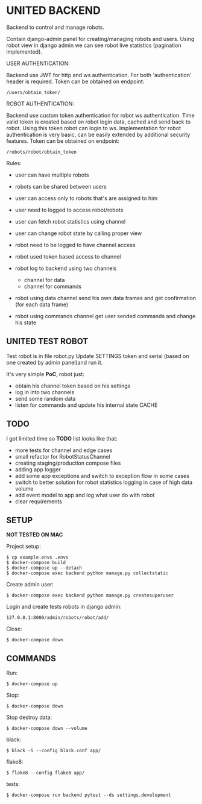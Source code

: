 UNITED BACKEND
==============

Backend to control and manage robots. 

Contain django-admin panel for creating/managing robots and users.
Using robot view in django admin we can see robot live statistics (pagination implemented).

USER AUTHENTICATION:

Backend use JWT for http and ws authentication. For both 'authentication' header is required.
Token can be obtained on endpoint:

    /users/obtain_token/

ROBOT AUTHENTICATION:

Backend use custom token authentication for robot ws authentication. Time valid token is created
based on robot login data, cached and send back to robot. Using this token robot can login to ws.
Implementation for robot authentication is very basic, can be easily extended by additional security
features. Token can be obtained on endpoint:

    /robots/robot/obtain_token

Rules:
  - user can have multiple robots
  - robots can be shared between users
  - user can access only to robots that's are assigned to him
  - user need to logged to access robot/robots
  - user can fetch robot statistics using channel
  - user can change robot state by calling proper view
    
  - robot need to be logged to have channel access
  - robot used token based access to channel
  - robot log to backend using two channels
    * channel for data 
    * channel for commands
  - robot using data channel send his own data frames 
    and get confirmation (for each data frame)
  - robot using commands channel get user sended 
    commands and change his state
    

UNITED TEST ROBOT
-----------------

Test robot is in file robot.py
Update SETTINGS token and serial (based on one created by admin panel)and run it.

It's very simple **PoC**, robot just:
  - obtain his channel token based on his settings
  - log in into two channels
  - send some random data
  - listen for commands and update his internal state CACHE


TODO 
----

I got limited time so **TODO** list looks like that:
  - more tests for channel and edge cases
  - small refactor for RobotStatusChannel
  - creating staging/production compose files
  - adding app logger
  - add some app exceptions and switch to exception flow in some cases
  - switch to better solution for robot statistics logging in case of high data volume
  - add event model to app and log what user do with robot
  - clear requirements


SETUP
-----

**NOT TESTED ON MAC**

Project setup:

    $ cp example.envs .envs
    $ docker-compose build
    $ docker-compose up --detach
    $ docker-compose exec backend python manage.py collectstatic

Create admin user:

    $ docker-compose exec backend python manage.py createsuperuser

Login and create tests robots in django admin:

    127.0.0.1:8000/admin/robots/robot/add/

Close:
    
    $ docker-compose down


COMMANDS
--------

Run:

    $ docker-compose up

Stop:

    $ docker-compose down

Stop destroy data:

    $ docker-compose down --volume

black:
    
    $ black -S --config black.conf app/

flake8:

    $ flake8 --config flake8 app/

tests:

    $ docker-compose run backend pytest --ds settings.development
